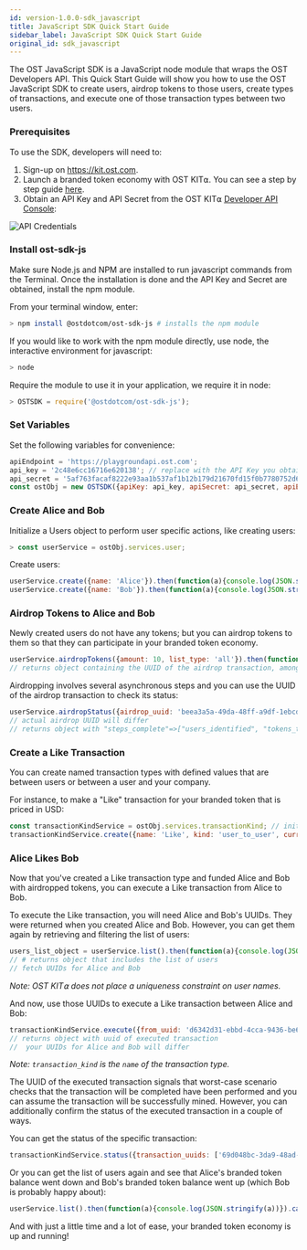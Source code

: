 ```yaml
---
id: version-1.0.0-sdk_javascript
title: JavaScript SDK Quick Start Guide
sidebar_label: JavaScript SDK Quick Start Guide
original_id: sdk_javascript
---
```


The OST JavaScript SDK is a JavaScript node module that wraps the OST Developers API. This Quick Start Guide will show you how to use the OST JavaScript SDK to create users, airdrop tokens to those users, create types of transactions, and execute one of those transaction types between two users.

### Prerequisites

To use the SDK, developers will need to:

1. Sign-up on [<u>https://kit.ost.com</u>](https://kit.ost.com).
2. Launch a branded token economy with OST KIT⍺. You can see a step by step guide [<u>here</u>](1_00_KIT_OVERVIEW.md).
3. Obtain an API Key and API Secret from the OST KIT⍺ [<u>Developer API Console</u>](https://kit.ost.com/developer-api-console):

![API Credentials](assets/Developer_section.jpg)

### Install ost-sdk-js

Make sure Node.js and NPM are installed to run javascript commands from the Terminal. Once the installation is done and the API Key and Secret are obtained, install the npm module.

From your terminal window, enter:

```bash
> npm install @ostdotcom/ost-sdk-js # installs the npm module
```

If you would like to work with the npm module directly, use node, the interactive environment for javascript:

```bash
> node
```

Require the module to use it in your application, we require it in node:

```javascript
> OSTSDK = require('@ostdotcom/ost-sdk-js');
```

### Set Variables

Set the following variables for convenience:

```javascript
apiEndpoint = 'https://playgroundapi.ost.com';  
api_key = '2c48e6cc16716e620138'; // replace with the API Key you obtained earlier
api_secret = '5af763facaf8222e93aa1b537af1b12b179d21670fd15f0b7780752d6027189d'; // replace with the API Secret you obtained earlier
const ostObj = new OSTSDK({apiKey: api_key, apiSecret: api_secret, apiEndpoint: apiEndpoint});
```

### Create Alice and Bob

Initialize a Users object to perform user specific actions, like creating users:

```javascript
> const userService = ostObj.services.user;
```

Create users:

```javascript
userService.create({name: 'Alice'}).then(function(a){console.log(JSON.stringify(a))}).catch(console.log); //  returns object containing Alice's UUID, among other information, which you will need later
userService.create({name: 'Bob'}).then(function(a){console.log(JSON.stringify(a))}).catch(console.log);  // returns object containing Bob's UUID, among other information, which you will need later
```

### Airdrop Tokens to Alice and Bob

Newly created users do not have any tokens; but you can airdrop tokens to them so that they can participate in your branded token economy.

```javascript
userService.airdropTokens({amount: 10, list_type: 'all'}).then(function(a){console.log(JSON.stringify(a))}).catch(console.log); // airdrops 10 branded tokens to all of your economy's users
// returns object containing the UUID of the airdrop transaction, among other information, which you will need later
```

Airdropping involves several asynchronous steps and you can use the UUID of the airdrop transaction to check its status:

```javascript
userService.airdropStatus({airdrop_uuid: 'beea3a5a-49da-48ff-a9df-1ebcd7c92dc4'}).then(function(a){console.log(JSON.stringify(a))}).catch(console.log); 
// actual airdrop UUID will differ
// returns object with "steps_complete"=>["users_identified", "tokens_transfered", "contract_approved", "allocation_done"]
```

### Create a Like Transaction

You can create named transaction types with defined values that are between users or between a user and your company.

For instance, to make a "Like" transaction for your branded token that is priced in USD:

```javascript
const transactionKindService = ostObj.services.transactionKind; // initializes a TransactionKind object
transactionKindService.create({name: 'Like', kind: 'user_to_user', currency_type: 'usd', currency_value: '1.25', commission_percent: '12'}).then(function(a){console.log(JSON.stringify(a))}).catch(console.log);
```

### Alice Likes Bob

Now that you've created a Like transaction type and funded Alice and Bob with airdropped tokens, you can execute a Like transaction from Alice to Bob.

To execute the Like transaction, you will need Alice and Bob's UUIDs. They were returned when you created Alice and Bob. However, you can get them again by retrieving and filtering the list of users:

```javascript
users_list_object = userService.list().then(function(a){console.log(JSON.stringify(a))}).catch(console.log); 
// # returns object that includes the list of users
// fetch UUIDs for Alice and Bob
```
_Note: OST KIT⍺ does not place a uniqueness constraint on user names._

And now, use those UUIDs to execute a Like transaction between Alice and Bob:

```javascript
transactionKindService.execute({from_uuid: 'd6342d31-ebbd-4cca-9436-be6308fd74f6', to_uuid: 'e24f6e23-4f8d-4fe3-b9ab-30cd475b39f8', transaction_kind: 'Likes'}).then(function(a){console.log(JSON.stringify(a))}).catch(console.log); 
// returns object with uuid of executed transaction
//  your UUIDs for Alice and Bob will differ
```
_Note: `transaction_kind` is the `name` of the transaction type._

The UUID of the executed transaction signals that worst-case scenario checks that the transaction will be completed have been performed and you can assume the transaction will be successfully mined. However, you can additionally confirm the status of the executed transaction in a couple of ways.

You can get the status of the specific transaction:

```javascript
transactionKindService.status({transaction_uuids: ['69d048bc-3da9-48ad-a00b-a37cfc64dc3b']}).then(function(a){console.log(JSON.stringify(a))}).catch(console.log); // the UUID of your executed transaction will differ
```

Or you can get the list of users again and see that Alice's branded token balance went down and Bob's branded token balance went up (which Bob is probably happy about):

```javascript
userService.list().then(function(a){console.log(JSON.stringify(a))}).catch(console.log); 
```

And with just a little time and a lot of ease, your branded token economy is up and running!
